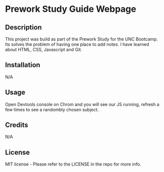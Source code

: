 # Prework Study Guide Webpage

## Description

This project was build as part of the Prework Study for the UNC Bootcamp. Its solves the problem of having one place to add notes. I have learned about HTML, CSS, Javascript and Git.

## Installation

N/A

## Usage

Open Devtools console on Chrom and you will see our JS running, refresh a few times to see a randombly chosen subject.

## Credits

N/A

## License

MIT license - Please refer to the LICENSE in the repo for more info.
